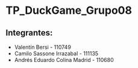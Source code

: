 # TP_DuckGame_Grupo08
 
## Integrantes:
- Valentín Bersi - 110749
- Camilo Sassone Irrazabal - 111135
- Andrés Eduardo Colina Madrid - 110680
